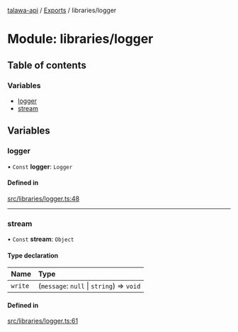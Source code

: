 [talawa-api](../README.md) / [Exports](../modules.md) / libraries/logger

# Module: libraries/logger

## Table of contents

### Variables

- [logger](libraries_logger.md#logger)
- [stream](libraries_logger.md#stream)

## Variables

### logger

• `Const` **logger**: `Logger`

#### Defined in

[src/libraries/logger.ts:48](https://github.com/PalisadoesFoundation/talawa-api/blob/00da99c/src/libraries/logger.ts#L48)

___

### stream

• `Const` **stream**: `Object`

#### Type declaration

| Name | Type |
| :------ | :------ |
| `write` | (`message`: ``null`` \| `string`) =\> `void` |

#### Defined in

[src/libraries/logger.ts:61](https://github.com/PalisadoesFoundation/talawa-api/blob/00da99c/src/libraries/logger.ts#L61)
